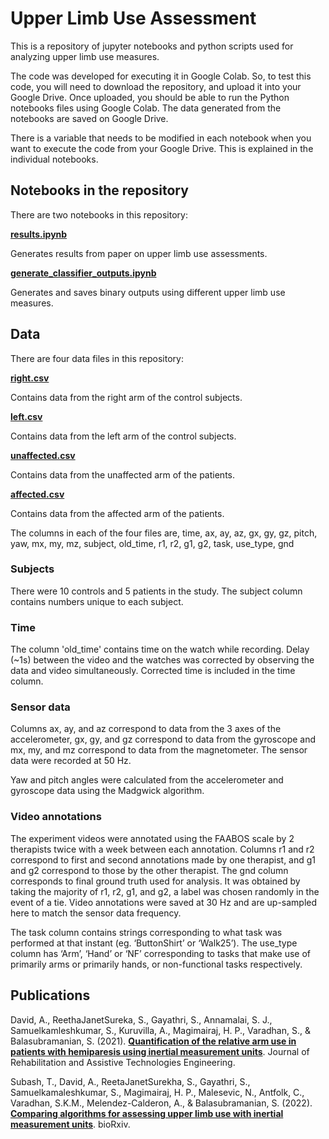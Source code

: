 # Upper Limb Use Assessment

This is a repository of jupyter notebooks and python scripts used for analyzing upper limb use measures.

The code was developed for executing it in Google Colab. So, to test this code, you will need to download the repository, and upload it into your Google Drive. Once uploaded, you should be able to run the Python notebooks files using Google Colab. The data generated from the notebooks are saved on Google Drive.

There is a variable that needs to be modified in each notebook when you want to execute the code from your Google Drive. This is explained in the individual notebooks.

## Notebooks in the repository
There are two notebooks in this repository:


[**results.ipynb**](https://github.com/biorehab/upper-limb-use-assessment/blob/master/notebooks/results.ipynb)

Generates results from paper on upper limb use assessments.

[**generate_classifier_outputs.ipynb**](https://github.com/biorehab/upper-limb-use-assessment/blob/master/notebooks/generate_classifier_outputs.ipynb)

Generates and saves binary outputs using different upper limb use measures.

## Data
There are four data files in this repository:

[**right.csv**](https://github.com/biorehab/upper-limb-use-assessment/blob/master/control/data/right.csv)

Contains data from the right arm of the control subjects.

[**left.csv**](https://github.com/biorehab/upper-limb-use-assessment/blob/master/control/data/left.csv)

Contains data from the left arm of the control subjects.

[**unaffected.csv**](https://github.com/biorehab/upper-limb-use-assessment/blob/master/patient/data/unaffected.csv)

Contains data from the unaffected arm of the patients.

[**affected.csv**](https://github.com/biorehab/upper-limb-use-assessment/blob/master/patient/data/affected.csv)

Contains data from the affected arm of the patients.

The columns in each of the four files are, 
time, ax, ay, az, gx, gy, gz, pitch, yaw, mx, my, mz, subject, old_time, r1, r2, g1, g2, task, use_type, gnd

### Subjects

There were 10 controls and 5 patients in the study. The subject column contains numbers unique to each subject.

### Time 

The column 'old_time' contains time on the watch while recording. Delay (~1s) between the video and the watches was corrected by observing the data and video simultaneously. Corrected time is included in the time column.

### Sensor data

Columns ax, ay, and az correspond to data from the 3 axes of the accelerometer, gx, gy, and gz correspond to data from the gyroscope and mx, my, and mz correspond to data from the magnetometer. The sensor data were recorded at 50 Hz.

Yaw and pitch angles were calculated from the accelerometer and gyroscope data using the Madgwick algorithm.

### Video annotations

The experiment videos were annotated using the FAABOS scale by 2 therapists twice with a week between each annotation. Columns r1 and r2 correspond to  first and second annotations made by one therapist, and g1 and g2 correspond to those by the other therapist. The gnd column corresponds to final ground truth used for analysis. It was obtained by taking the majority of r1, r2, g1, and g2, a label was chosen randomly in the event of a tie. Video annotations were saved at 30 Hz and are up-sampled here to match the sensor data frequency.

The task column contains strings corresponding to what task was performed at that instant (eg. ‘ButtonShirt’ or ‘Walk25’). The use_type column has ‘Arm’, ‘Hand’ or ‘NF’ corresponding to tasks that make use of primarily arms or primarily hands, or non-functional tasks respectively.

## Publications

David, A., ReethaJanetSureka, S., Gayathri, S., Annamalai, S. J., Samuelkamleshkumar, S., Kuruvilla, A., Magimairaj, H. P., Varadhan, S., & Balasubramanian, S. (2021). [**Quantification of the relative arm use in patients with hemiparesis using inertial measurement units**](https://journals.sagepub.com/doi/full/10.1177/20556683211019694). Journal of Rehabilitation and Assistive Technologies Engineering.

Subash, T., David, A., ReetaJanetSurekha, S., Gayathri, S., Samuelkamaleshkumar, S., Magimairaj, H. P., Malesevic, N., Antfolk, C., Varadhan, S.K.M., Melendez-Calderon, A., & Balasubramanian, S. (2022). [**Comparing algorithms for assessing upper limb use with inertial measurement units**](https://www.biorxiv.org/content/10.1101/2022.02.24.481756v1.full). bioRxiv.

